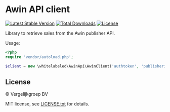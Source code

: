 # Awin API client

[![Latest Stable Version](https://img.shields.io/packagist/v/whitelabeled/awin-api-client.svg)](https://packagist.org/packages/whitelabeled/awin-api-client)
[![Total Downloads](https://img.shields.io/packagist/dt/whitelabeled/awin-api-client.svg)](https://packagist.org/packages/whitelabeled/awin-api-client)
[![License](https://img.shields.io/packagist/l/whitelabeled/awin-api-client.svg)](https://packagist.org/packages/whitelabeled/awin-api-client)

Library to retrieve sales from the Awin publisher API.

Usage:

```php
<?php
require 'vendor/autoload.php';

$client = new \whitelabeled\AwinApi\AwinClient('authtoken', 'publisherid');
``` 

## License

© Vergelijkgroep BV

MIT license, see [LICENSE.txt](LICENSE.txt) for details.